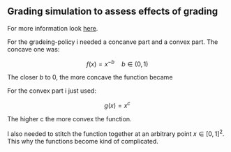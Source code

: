 ## Grading simulation to assess effects of grading

For more information look [here](https://carsten134.github.io/portfolio-website/projects/grading-policies). 

For the gradeing-policy i needed a concanve part and a convex part. The concave one was:

$$
f(x) = x^{-b} \hspace{1em} b\in(0,1)
$$

The closer $b$ to 0, the more concave the function became

For the convex part i just used:

$$
g(x) = x^c
$$

The higher c the more convex the function.

I also needed to stitch the function together at an arbitrary point $x\in[0,1]^2$. This why the functions become kind of complicated.
